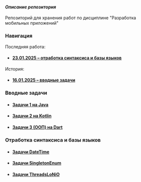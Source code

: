 #### _Описание репозитория_
Репозиторий для хранения работ по дисциплине "Разработка мобильных приложений"
### Навигация
Последняя работа:
* #### [23.01.2025 – отработка синтаксиса и базы языков](#Отработка-синтаксиса-и-базы-языков)
История:
* #### [16.01.2025 – вводные задачи](#вводные-задачи)
### Вводные задачи
* #### [Задачи 1 на Java](https://github.com/1mmorta1W111/DMA/tree/main/1601/Ex1Java)
* #### [Задачи 2 на Kotlin](https://github.com/1mmorta1W111/DMA/tree/main/1601/Ex2Kotlin)
* #### [Задачи 3 (ООП) на Dart](https://github.com/1mmorta1W111/DMA/tree/main/1601/ExOOPDart)
### Отработка синтаксиса и базы языков
* #### [Задачи DateTime](https://github.com/1mmorta1W111/DMA/tree/main/1601/Ex1Java)
* #### [Задачи SingletonEnum](https://github.com/1mmorta1W111/DMA/tree/main/1601/Ex2Kotlin)
* #### [Задачи ThreadsLoNiO](https://github.com/1mmorta1W111/DMA/tree/main/1601/ExOOPDart)

